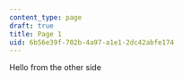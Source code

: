 ```yaml
---
content_type: page
draft: true
title: Page 1
uid: 6b56e39f-702b-4a97-a1e1-2dc42abfe174
---
```

Hello from the other side